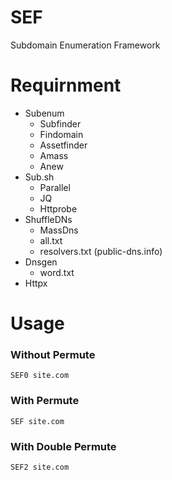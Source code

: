 # SEF
Subdomain Enumeration Framework

# Requirnment 
* Subenum
    * Subfinder
    * Findomain
    * Assetfinder
    * Amass
    * Anew
* Sub.sh
    * Parallel
    * JQ
    * Httprobe
* ShuffleDNs
    * MassDns
    * all.txt
    * resolvers.txt (public-dns.info)
* Dnsgen
    * word.txt
* Httpx

# Usage

### Without Permute

```
SEF0 site.com
```
### With Permute

```
SEF site.com
```

### With Double Permute

```
SEF2 site.com
```